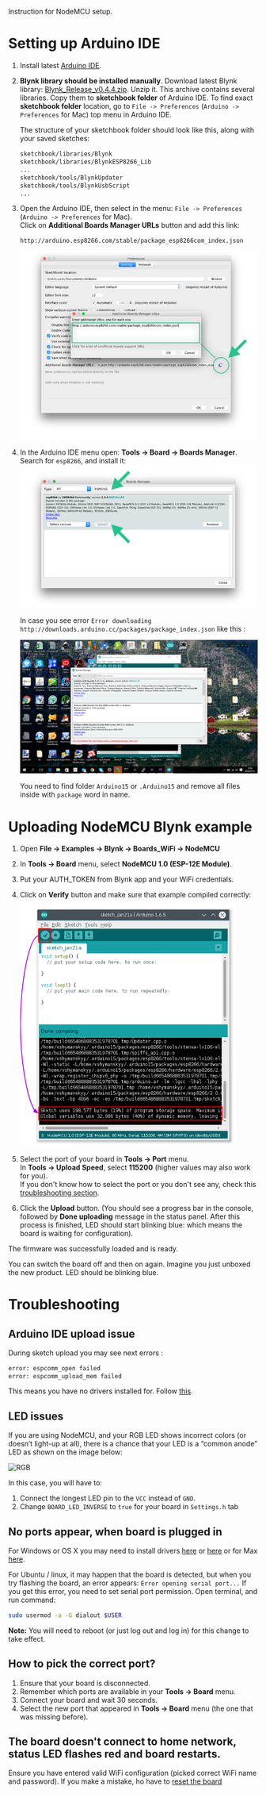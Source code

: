 Instruction for NodeMCU setup.

# Setting up Arduino IDE

1. Install latest [Arduino IDE](https://www.arduino.cc/en/Main/Software).

2. **Blynk library should be installed manually**.
   Download latest Blynk library: [Blynk_Release_v0.4.4.zip](https://github.com/blynkkk/blynk-library/releases/download/v0.4.4/Blynk_Release_v0.4.4.zip). 
   Unzip it. This archive contains several libraries.
   Copy them to  **sketchbook folder** of Arduino IDE.
   To find exact **sketchbook folder** location, go to `File -> Preferences` (`Arduino -> Preferences` for Mac) top menu in Arduino IDE.
   
   The structure of your sketchbook folder should look like this, along with your saved sketches:
   
   ```
   sketchbook/libraries/Blynk
   sketchbook/libraries/BlynkESP8266_Lib
   ...
   sketchbook/tools/BlynkUpdater
   sketchbook/tools/BlynkUsbScript
   ...
   ```
   
3. Open the Arduino IDE, then select in the menu: `File -> Preferences` (`Arduino -> Preferences` for Mac).  
   Click on **Additional Boards Manager URLs** button and add this link:
   ```
   http://arduino.esp8266.com/stable/package_esp8266com_index.json
   ```
   ![File -> Preferences](/extras/docs/images/file_preferences.png)
   
4. In the Arduino IDE menu open: **Tools -> Board -> Boards Manager**.  
   Search for ```esp8266```, and install it:
   ![Tools -> Board -> Boards Manager](/extras/docs/images/boards_manager.png)
   
   In case you see error ```Error downloading http://downloads.arduino.cc/packages/package_index.json``` like this : 
      
      ![Error Download](/extras/docs/images/error_download_mac.png)
      
   You need to find folder ```Arduino15``` or ```.Arduino15``` and remove all files inside with ```package``` word in name.
   
# Uploading NodeMCU Blynk example

1. Open **File -> Examples -> Blynk -> Boards_WiFi -> NodeMCU**

2. In **Tools -> Board** menu, select **NodeMCU 1.0 (ESP-12E Module)**.
  
3. Put your AUTH_TOKEN from Blynk app and your WiFi credentials.

4. Click on **Verify** button and make sure that example compiled correctly:

   ![Verify](/extras/docs/images/verify.png)
   
5. Select the port of your board in **Tools -> Port** menu.  
   In **Tools -> Upload Speed**, select **115200** (higher values may also work for you).  
   If you don't know how to select the port or you don't see any, check this [troubleshooting section](#how-to-pick-the-correct-port).

6. Click the **Upload** button. (You should see a progress bar in the console, followed by **Done uploading** message in the 
   status panel. After this process is finished, LED should start blinking blue: which means the board is waiting for configuration).
   
The firmware was successfully loaded and is ready. 

You can switch the board off and then on again. Imagine you just unboxed the new product. LED should be blinking blue.

# Troubleshooting

## Arduino IDE upload issue

During sketch upload you may see next errors : 

```
error: espcomm_open failed
error: espcomm_upload_mem failed
```

This means you have no drivers installed for. Follow [this](https://github.com/blynkkk/blynk-library/blob/master/examples/Export_Demo/myPlant_ESP8266/README.md#no-ports-appear-when-board-is-plugged-in).  

## LED issues

If you are using NodeMCU, and your RGB LED shows incorrect colors (or doesn’t light-up at all), there is a chance that your LED is a “common anode” LED as shown on the image below:

![RGB](http://bildr.org/blog/wp-content/uploads/2011/01/RGBLEDs2.png)

In this case, you will have to:

  1. Connect the longest LED pin to the ```VCC``` instead of ```GND```.
  2. Change ```BOARD_LED_INVERSE``` to ```true``` for your board in ```Settings.h``` tab
  
## No ports appear, when board is plugged in

For Windows or OS X you may need to install drivers [here](https://www.silabs.com/products/mcu/Pages/USBtoUARTBridgeVCPDrivers.aspx) 
or [here](http://www.ftdichip.com/Drivers/VCP.htm) or for Max [here](https://blog.sengotta.net/signed-mac-os-driver-for-winchiphead-ch340-serial-bridge/).

For Ubuntu / linux, it may happen that the board is detected, but when you try flashing the board, 
an error appears: ```Error opening serial port...```
If you get this error, you need to set serial port permission. Open terminal, and run command:

```bash
sudo usermod -a -G dialout $USER
```

**Note:** You will need to reboot (or just log out and log in) for this change to take effect.

## How to pick the correct port?
1. Ensure that your board is disconnected.
2. Remember which ports are available in your **Tools -> Board** menu.
3. Connect your board and wait 30 seconds.
4. Select the new port that appeared in **Tools -> Board** menu (the one that was missing before).

## The board doesn't connect to home network, status LED flashes red and board restarts.
Ensure you have entered valid WiFi configuration (picked correct WiFi name and password).
If you make a mistake, ho have to [reset the board](#resetting-the-board)
